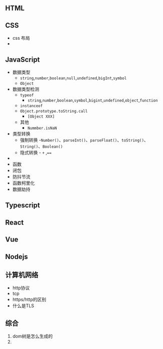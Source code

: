 
## HTML

## CSS
- css 布局
- 

## JavaScript
- 数据类型
	- `string`,`number`,`boolean`,`null`,`undefined`,`bigInt`,`symbol`
	- `Object`
- 数据类型检测
	-  `typeof`
		- `string`,`number`,`boolean`,`symbol`,`bigint`,`undefined`,`object`,`function`
	- `instanceof`
	- `Object.prototype.toString.call`
		- `[Object XXX]`
	- 其他
		- `Nummber.isNaN`
- 类型转换
	- 强制转换 -`Number()`、`parseInt()`、`parseFloat()`、`toString()`、`String()`、`Boolean()`
	- 隐式转换 - `+` ,`==` 
- 
- 函数
- 闭包
- 防抖节流
- 函数柯里化
- 数据劫持

## Typescript

## React

## Vue

## Nodejs

## 计算机网络

- http协议
- tcp
- https/http的区别
- 什么是TLS


## 综合

1. dom树是怎么生成的
2. 
